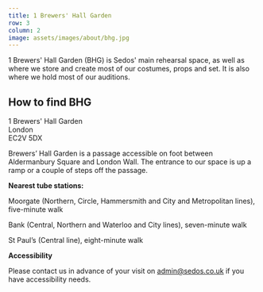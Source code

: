```yaml
---
title: 1 Brewers' Hall Garden
row: 3
column: 2
image: assets/images/about/bhg.jpg
---
```

1 Brewers' Hall Garden (BHG) is Sedos' main rehearsal space, as well as where we store and create most of our costumes, props and set. It is also where we hold most of our auditions.

## How to find BHG

1 Brewers' Hall Garden\
London\
EC2V 5DX

Brewers’ Hall Garden is a passage accessible on foot between Aldermanbury Square and London Wall. The entrance to our space is up a ramp or a couple of steps off the passage.

**Nearest tube stations:**

Moorgate (Northern, Circle, Hammersmith and City and Metropolitan lines), five-minute walk

Bank (Central, Northern and Waterloo and City lines), seven-minute walk

St Paul’s (Central line), eight-minute walk

**Accessibility**

Please contact us in advance of your visit on admin@sedos.co.uk if you have accessibility needs.
